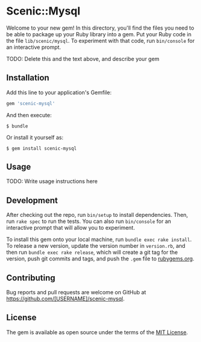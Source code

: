 # Scenic::Mysql

Welcome to your new gem! In this directory, you'll find the files you need to be able to package up your Ruby library into a gem. Put your Ruby code in the file `lib/scenic/mysql`. To experiment with that code, run `bin/console` for an interactive prompt.

TODO: Delete this and the text above, and describe your gem

## Installation

Add this line to your application's Gemfile:

```ruby
gem 'scenic-mysql'
```

And then execute:

    $ bundle

Or install it yourself as:

    $ gem install scenic-mysql

## Usage

TODO: Write usage instructions here

## Development

After checking out the repo, run `bin/setup` to install dependencies. Then, run `rake spec` to run the tests. You can also run `bin/console` for an interactive prompt that will allow you to experiment.

To install this gem onto your local machine, run `bundle exec rake install`. To release a new version, update the version number in `version.rb`, and then run `bundle exec rake release`, which will create a git tag for the version, push git commits and tags, and push the `.gem` file to [rubygems.org](https://rubygems.org).

## Contributing

Bug reports and pull requests are welcome on GitHub at https://github.com/[USERNAME]/scenic-mysql.


## License

The gem is available as open source under the terms of the [MIT License](http://opensource.org/licenses/MIT).

